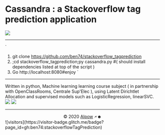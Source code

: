 # Cassandra : a Stackoverflow tag prediction application
<img src='https://1.x24.fr/a/y/stackoverflowLogo.png?a=1'/>

---
`
1) git clone https://github.com/ben74/stackoverflow_tagprediction
2) ;cd stackoverflow_tagprediction;py cassandra.py #( should install dependencies listed at top of the script )
3) Go http://localhost:8080#enjoy
`
---
Written in python, Machine learning learning course subject ( in partnership with OpenClassRooms, Centrale Sup'Elec ), using Latent Dirichtlet Allocation and supervised models such as LogisticRegression, linearSVC.
<a href='https://1.x24.fr/a/jupyter/stack5/keywordsTSNE3.webp' target=1><img src='https://i.snipboard.io/J5krdZ.jpg' style='max-width:70vw;max-height:70vh'/></a>
<img src='https://i.snipboard.io/0iNBuW.jpg'/>

---
<center>&copy; 2020 <a href='//alpow.fr#o:mlgithub'>Alpow</a> 🗲☻</center>
![visitors](https://visitor-badge.glitch.me/badge?page_id=gh:ben74:stackoverflowTagPrediction)
